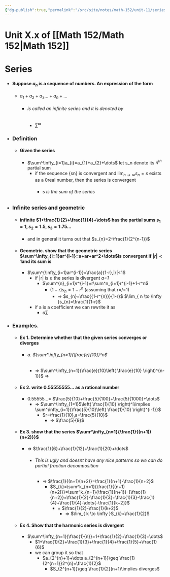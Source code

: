 ```yaml
---
{"dg-publish":true,"permalink":"/src/site/notes/math-152/unit-11/series/","tags":["gardenEntry"]}
---
```




# Unit X.x of [[Math 152/Math 152\|Math 152]]

# Series
- #### Suppose ${a_{n}}$ is a sequence of numbers. An expression of the form
	- $a_{1}+a_{2}+a_{3}\dots+a_{n}+\dots$
		- ###### is called an infinite series and it is denoted by 
			- $\sum^\infty$
- ### Definition
	- #### Given the series 
		- $\sum^\infty_{i=1}a_{i}=a_{1}+a_{2}+\dots$ let s_n denote its $n^{th}$ partial sum
			- if the sequence {sn} is convergent and $\lim_{ n \to \infty }s_{n}=s$ exists as a 0real number, then the series is convergent
				- ###### s is the sum of the series
- ### Infinite series and geometric
	- #### infinite $1+\frac{1}{2}+\frac{1}{4}+\dots$ has the partial sums $s_{1}=1,s_{2}=1.5,s_{3}=1.75\dots$
		- and in general it turns out that $s_{n}=2-\frac{1}{2^{n-1}}$
	- #### Geometric. show that the geometric series $\sum^\infty_{i=1}ar^{i-1}=a+ar+ar^2+\dots$is convergent if $|r|<1$and its sum is 
		- $\sum^{\infty_{i=1}ar^{i-1}}=\frac{a}{1-r},|r|<1$
			- if |r| is $\geq$ the series is divergent *a=1*
				- $\sum^{n}_{i=1}r^{i-1}=r\sum^n_{i=1}r^{i-1}+1-r^n$
					- $(1-r)s_{n}=1-r^n$ (assuming that r=/=1)
						- => $s_{n}=\frac{{1-r^{n}}}{1-r}$ $\lim_{ n \to \infty }s_{n}=\frac{1}{1-r}$
			- if a is a coefficient we can rewrite it as 
				- $a\sum$
- ### Examples. 
	- #### Ex 1. Determine whether that the given series converges or diverges
		- ###### a. $\sum^\infty_{n=1}(\frac{e}{10})^n$ 
			- => $\sum^\infty_{n=1}{\frac{e}{10}\left( \frac{e}{10} \right)^{n-1}}$ => 
	- #### Ex 2. write 0.55555555... as a rational number
		- 0.55555...= $\frac{5}{10}+\frac{5}{100}+\frac{5}{1000}+\dots$
			- => $\sum^\infty_{1=1}5\left( \frac{1}{10} \right)^i\implies \sum^\infty_{i=1}{\frac{5}{10}\left( \frac{1}{10} \right)^{i-1}}$ 
				- $r=\frac{1}{10},a=\frac{5}{10}$
					- => $\frac{5}{9}$
	- #### Ex 3. show that the series $\sum^\infty_{n=1}{\frac{1}{(n+1))(n+2)}}$
		- => $\frac{1}{6}+\frac{1}{12}+\frac{1}{20}+\dots$
			- ###### This is ugly and doesnt have any nice patterns so we can do partial fraction decomposition
				- => $\frac{1}{(n+1)(n+2)}=\frac{1}{n+1}-\frac{1}{n+2}$
					- $S_{k}=\sum^k_{n=1}{\frac{1}{(n+1)(n+2)}}=\sum^k_{n=1}{\frac{1}{n+1}}-{\frac{1}{n+2}}=\frac{1}{2}-\frac{1}{3}+\frac{1}{3}-\frac{1}{4}+\frac{1}{4}-\dots{-\frac{1}{k+2}}$
						- = $\frac{1}{2}-\frac{1}{k+2}$
							- => $\lim_{ k \to \infty }S_{k}=\frac{1}{2}$
	- #### Ex 4. Show that the harmonic series is divergent
		- $\sum^\infty_{n=1}{\frac{1}{n}}=1+\frac{1}{2}+\frac{1}{3}+\dots$
			- $1+\frac{1}{2}+\frac{1}{3}+\frac{1}{4}+\frac{1}{5}+\frac{1}{6}$
			- we can group it so that 
				- $a_{2^{n}+1}+\dots a_{2^{n+1}}\geq \frac{1}{2^{n+1}}2^{n}=\frac{1}{2}$
					- $S_{2^{n+1}}\geq \frac{1}{2}(n+1)\implies diverges$